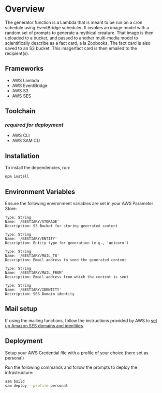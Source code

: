 # Overview

The generator function is a Lambda that is meant to be run on a cron schedule using EventBridge scheduler. It invokes an image model with a random set of prompts to generate a mythical creature. That image is then uploaded to a bucket, and passed to another multi-media model to scientifically describe as a fact card, a la Zoobooks. The fact card is also saved to an S3 bucket. This image/fact card is then emailed to the recipient(s).

## Frameworks

* AWS Lambda
* AWS EventBridge
* AWS S3
* AWS SES

## Toolchain
### _required for deployment_

* AWS CLI
* AWS SAM CLI

## Installation

To install the dependencies, run:

```sh
npm install
```
## Environment Variables
Ensure the following environment variables are set in your AWS Parameter Store:
    
    Type: String
    Name: '/BESTIARY/STORAGE'
    Description: S3 Bucket for storing generated content
    
    Type: String
    Name: '/BESTIARY/ENTITY'
    Description: Entity type for generation (e.g., 'unicorn')
    
    Type: String
    Name: '/BESTIARY/MAIL_TO'
    Description: Email address to send the generated content
    
    Type: String
    Name: '/BESTIARY/MAIL_FROM'
    Description: Email address from which the content is sent

    Type: String
    Name: '/BESTIARY/IDENTITY'
    Description: SES Domain identity
    
## Mail setup
 If using the mailing functions, follow the instructions provided by AWS to [set up Amazon SES domains and identities](https://docs.aws.amazon.com/ses/latest/DeveloperGuide/verify-domains.html).

## Deployment 
Setup your AWS Credential file with a profile of your choice (here set as personal)

Run the following commands and follow the prompts to deploy the infrastructure:
```sh
sam build
sam deploy --profile personal
```



